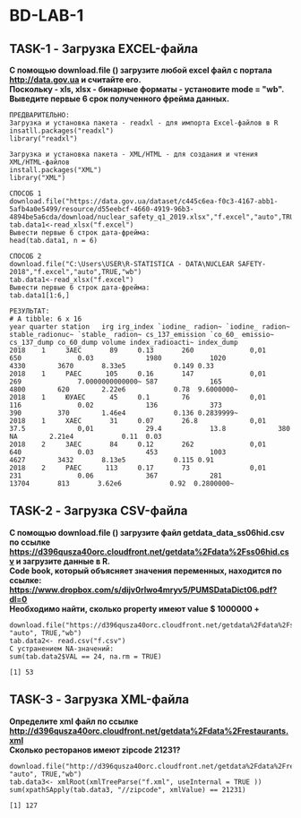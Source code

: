 # **BD-LAB-1**

## **TASK-1** - Загрузка EXCEL-файла
**С помощью download.file () загрузите любой excel файл с портала 
http://data.gov.ua 
и 
считайте его.                                                                                                                               
Поскольку - xls, xlsx - бинарные форматы - установите mode = "wb".                                                                         
Выведите первые 6 срок полученного фрейма данных.** 

```
ПРЕДВАРИТЕЛЬНО:
Загрузка и установка пакета - readxl - для импорта Excel-файлов в R
insatll.packages("readxl")
library("readxl")

Загрузка и установка пакета - XML/HTML - для создания и чтения XML/HTML-файлов
install.packages("XML")
library("XML")
```
```
СПОСОБ 1
download.file("https://data.gov.ua/dataset/c445c6ea-f0c3-4167-abb1-5afb4a0e5499/resource/d55eebcf-4660-4919-96b3-4894be5a6cda/download/nuclear_safety_q1_2019.xlsx","f.excel","auto",TRUE,"wb")
tab.data1<-read_xlsx("f.excel")
Вывести первые 6 строк дата-фрейма:
head(tab.data1, n = 6)
```
```
СПОСОБ 2
download.file("C:\Users\USER\R-STATISTICA - DATA\NUCLEAR SAFETY-2018","f.excel","auto",TRUE,"wb")
tab.data1<-read_xlsx("f.excel")
Вывести первые 6 строк дата-фрейма:
tab.data1[1:6,]
```

```
РЕЗУЛЬТАТ:
# A tibble: 6 x 16
year quarter station   irg irg_index `iodine_ radion~ `iodine_ radion~ stable_radionuc~ `stable_ radion~ cs_137_emission `co_60_ emissio~ cs_137_dump co_60_dump volume index_radioacti~ index_dump
2018    1     ЗАЕС       89     0.13       260              0,01             650              0.03             1980            1020             4330        3670       8.33e5            0.149 0.33      
2018    1     РАЕС      105     0.16       147              0,01             269              7.0000000000000~ 587             165               4800        620        2.22e6            0.78  9.6000000~
2018    1     ЮУАЕС      45     0.1        76               0,01             116              0.02             136             373               390         370        1.46e4            0.136 0.2839999~
2018    1     ХАЕС       31     0.07       26.8             0,01             37.5             0,01             29.4            13.8             380         NA        2.21e4            0.11  0.03      
2018    2     ЗАЕС       84     0.12       262              0,01             640              0.03             453             1003             4627        3432       8.13e5            0.115 0.91      
2018    2     РАЕС      113     0.17       73               0,01             231              0.06             367             281               13704       813       3.62e6            0.92  0.2800000~
```


## **TASK-2** - Загрузка CSV-файла
**С помощью download.file () загрузите файл getdata_data_ss06hid.csv по ссылке
https://d396qusza40orc.cloudfront.net/getdata%2Fdata%2Fss06hid.csv и
загрузите данные в R.                                                                                                                   
Code book, который объясняет значения переменных, находится по ссылке:
https://www.dropbox.com/s/dijv0rlwo4mryv5/PUMSDataDict06.pdf?dl=0                                                                       
Необходимо найти, сколько property имеют value $ 1000000 +**

```
download.file("https://d396qusza40orc.cloudfront.net/getdata%2Fdata%2Fss06hid.csv","f.csv", "auto", TRUE,"wb")
tab.data2<- read.csv("f.csv")
С устранением NA-значений:
sum(tab.data2$VAL == 24, na.rm = TRUE)
```
```
[1] 53
```

## **TASK-3** - Загрузка XML-файла
**Определите xml файл по ссылке
http://d396qusza40orc.cloudfront.net/getdata%2Fdata%2Frestaurants.xml                                                                   
Сколько ресторанов имеют zipcode 21231?**

```
download.file("http://d396qusza40orc.cloudfront.net/getdata%2Fdata%2Frestaurants.xml","f.xml", "auto", TRUE,"wb")
tab.data3<- xmlRoot(xmlTreeParse("f.xml", useInternal = TRUE ))
sum(xpathSApply(tab.data3, "//zipcode", xmlValue) == 21231) 
```
```
[1] 127
```
